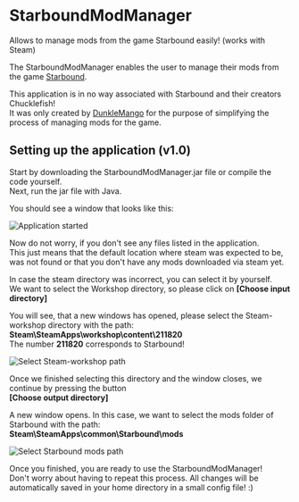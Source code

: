 # StarboundModManager
Allows to manage mods from the game Starbound easily! (works with Steam)

The StarboundModManager enables the user to manage their mods from the game [Starbound](http://playstarbound.com/).  

This application is in no way associated with Starbound and their creators Chucklefish!  
It was only created by [DunkleMango](https://github.com/DunkleMango) for the purpose of simplifying the process of managing mods for the game.  

## Setting up the application (v1.0)
Start by downloading the StarboundModManager.jar file or compile the code yourself.  
Next, run the jar file with Java.  

You should see a window that looks like this:  

![Application started](https://i.imgur.com/kCZEEzx.png)  

Now do not worry, if you don't see any files listed in the application.  
This just means that the default location where steam was expected to be, was not found or that you don't have any mods downloaded via steam yet.  

In case the steam directory was incorrect, you can select it by yourself.  
We want to select the Workshop directory, so please click on **[Choose input directory]**  

You will see, that a new windows has opened, please select the Steam-workshop directory with the path:  
**Steam\SteamApps\workshop\content\211820**  
The number **211820** corresponds to Starbound!  

![Select Steam-workshop path](https://i.imgur.com/dyMsU0I.png)  

Once we finished selecting this directory and the window closes, we continue by pressing the button  
**[Choose output directory]**  

A new window opens. In this case, we want to select the mods folder of Starbound with the path:  
**Steam\SteamApps\common\Starbound\mods**

![Select Starbound mods path](https://i.imgur.com/bE7YoNe.png)  

Once you finished, you are ready to use the StarboundModManager!  
Don't worry about having to repeat this process. All changes will be automatically saved in your home directory in a small config file! :)
